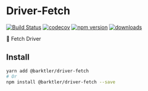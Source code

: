 # Driver-Fetch

[![Build Status](https://travis-ci.com/barktler/Driver-Fetch.svg?branch=master)](https://travis-ci.com/barktler/Driver-Fetch)
[![codecov](https://codecov.io/gh/barktler/Driver-Fetch/branch/master/graph/badge.svg)](https://codecov.io/gh/barktler/Driver-Fetch)
[![npm version](https://badge.fury.io/js/%40barktler%2Fdriver-fetch.svg)](https://www.npmjs.com/package/@barktler/driver-fetch)
[![downloads](https://img.shields.io/npm/dm/@barktler/driver-fetch.svg)](https://www.npmjs.com/package/@barktler/driver-fetch)

:yellow_heart: Fetch Driver

## Install

```sh
yarn add @barktler/driver-fetch
# Or
npm install @barktler/driver-fetch --save
```
